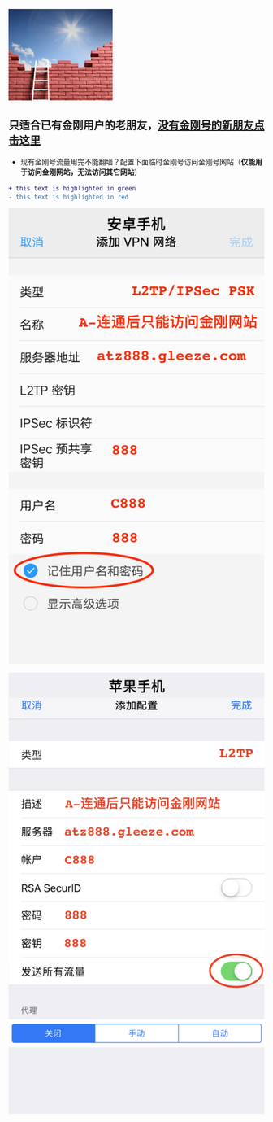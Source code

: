![athird](l-w-s-athird.png)

## 只适合已有金刚用户的老朋友，[没有金刚号的新朋友点击这里](https://github.com/a2zitpro/k/blob/master/README.md)
* 现有金刚号流量用完不能翻墙？配置下面临时金刚号访问金刚号网站（**仅能用于访问金刚网站，无法访问其它网站**）

```diff
+ this text is highlighted in green
- this text is highlighted in red
```

![athird](888android0.jpg) 

![athird](888ios0.jpg) 
